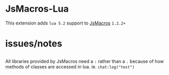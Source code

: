 # JsMacros-Lua

This extension adds `lua 5.2` support to [JsMacros](https://github.com/wagyourtail/JsMacros) `1.2.2+`

# issues/notes

##
All libraries provided by JsMacros need a `:` rather than a `.` because of how methods of classes are accessed in lua.
ie. `chat:log("test")`
